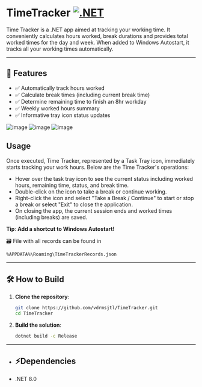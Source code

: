 # TimeTracker  [![.NET](https://github.com/vdrmsjtl/TimeTracker/actions/workflows/dotnet.yml/badge.svg)](https://github.com/vdrmsjtl/TimeTracker/actions/workflows/dotnet.yml)

Time Tracker is a .NET app aimed at tracking your working time. It conveniently calculates hours worked, break durations and provides total worked times for the day and week.
When added to Windows Autostart, it tracks all your working times automatically.

---

## 📌 **Features**
- ✅ Automatically track hours worked
- ✅ Calculate break times (including current break time)
- ✅ Determine remaining time to finish an 8hr workday 
- ✅ Weekly worked hours summary
- ✅ Informative tray icon status updates

![image](https://github.com/user-attachments/assets/f1dce4c4-7558-427c-8a31-0e403162339d)
![image](https://github.com/user-attachments/assets/384454eb-e967-4e9a-8cdf-40e6d740bf14)
![image](https://github.com/user-attachments/assets/93113f2f-b28e-4b15-b4f9-334f7a4845da)


## **Usage**

Once executed, Time Tracker, represented by a Task Tray icon, immediately starts tracking your work hours. Below are the Time Tracker's operations:

- Hover over the task tray icon to see the current status including worked hours, remaining time, status, and break time.
- Double-click on the icon to take a break or continue working.
- Right-click the icon and select "Take a Break / Continue" to start or stop a break or select "Exit" to close the application.
- On closing the app, the current session ends and worked times (including breaks) are saved.

**Tip**: **Add a shortcut to Windows Autostart!**

🗃️ File with all records can be found in
   ```sh
  %APPDATA%\Roaming\TimeTrackerRecords.json
   ```

---

## **🛠️ How to Build**
1. **Clone the repository**:
   ```sh
   git clone https://github.com/vdrmsjtl/TimeTracker.git
   cd TimeTracker
   ```
2. **Build the solution**:
   ```sh
   dotnet build -c Release
   ```

---

- ## ⚡Dependencies
- .NET 8.0
